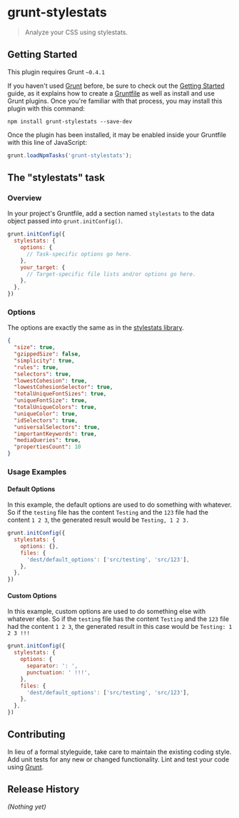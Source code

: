 # grunt-stylestats

> Analyze your CSS using stylestats.

## Getting Started
This plugin requires Grunt `~0.4.1`

If you haven't used [Grunt](http://gruntjs.com/) before, be sure to check out the [Getting Started](http://gruntjs.com/getting-started) guide, as it explains how to create a [Gruntfile](http://gruntjs.com/sample-gruntfile) as well as install and use Grunt plugins. Once you're familiar with that process, you may install this plugin with this command:

```shell
npm install grunt-stylestats --save-dev
```

Once the plugin has been installed, it may be enabled inside your Gruntfile with this line of JavaScript:

```js
grunt.loadNpmTasks('grunt-stylestats');
```

## The "stylestats" task

### Overview
In your project's Gruntfile, add a section named `stylestats` to the data object passed into `grunt.initConfig()`.

```js
grunt.initConfig({
  stylestats: {
    options: {
      // Task-specific options go here.
    },
    your_target: {
      // Target-specific file lists and/or options go here.
    },
  },
})
```

### Options

The options are exactly the same as in the [stylestats library](https://github.com/t32k/stylestats/blob/master/lib/defaultOptions.js).

```json
{
  "size": true,
  "gzippedSize": false,
  "simplicity": true,
  "rules": true,
  "selectors": true,
  "lowestCohesion": true,
  "lowestCohesionSelector": true,
  "totalUniqueFontSizes": true,
  "uniqueFontSize": true,
  "totalUniqueColors": true,
  "uniqueColor": true,
  "idSelectors": true,
  "universalSelectors": true,
  "importantKeywords": true,
  "mediaQueries": true,
  "propertiesCount": 10
}
```

### Usage Examples

#### Default Options
In this example, the default options are used to do something with whatever. So if the `testing` file has the content `Testing` and the `123` file had the content `1 2 3`, the generated result would be `Testing, 1 2 3.`

```js
grunt.initConfig({
  stylestats: {
    options: {},
    files: {
      'dest/default_options': ['src/testing', 'src/123'],
    },
  },
})
```

#### Custom Options
In this example, custom options are used to do something else with whatever else. So if the `testing` file has the content `Testing` and the `123` file had the content `1 2 3`, the generated result in this case would be `Testing: 1 2 3 !!!`

```js
grunt.initConfig({
  stylestats: {
    options: {
      separator: ': ',
      punctuation: ' !!!',
    },
    files: {
      'dest/default_options': ['src/testing', 'src/123'],
    },
  },
})
```

## Contributing
In lieu of a formal styleguide, take care to maintain the existing coding style. Add unit tests for any new or changed functionality. Lint and test your code using [Grunt](http://gruntjs.com/).

## Release History
_(Nothing yet)_
